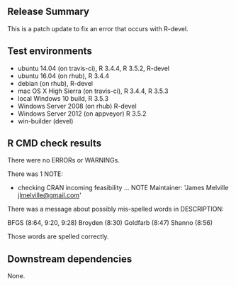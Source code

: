 ## Release Summary

This is a patch update to fix an error that occurs with R-devel.

## Test environments

* ubuntu 14.04 (on travis-ci), R 3.4.4, R 3.5.2, R-devel
* ubuntu 16.04 (on rhub), R 3.4.4
* debian (on rhub), R-devel
* mac OS X High Sierra (on travis-ci), R 3.4.4, R 3.5.3
* local Windows 10 build, R 3.5.3
* Windows Server 2008 (on rhub) R-devel
* Windows Server 2012 (on appveyor) R 3.5.2
* win-builder (devel)

## R CMD check results

There were no ERRORs or WARNINGs.

There was 1 NOTE:

* checking CRAN incoming feasibility ... NOTE
Maintainer: 'James Melville <jlmelville@gmail.com>'

There was a message about possibly mis-spelled words in DESCRIPTION:

  BFGS (8:64, 9:20, 9:28)
  Broyden (8:30)
  Goldfarb (8:47)
  Shanno (8:56)

Those words are spelled correctly.

## Downstream dependencies

None.

